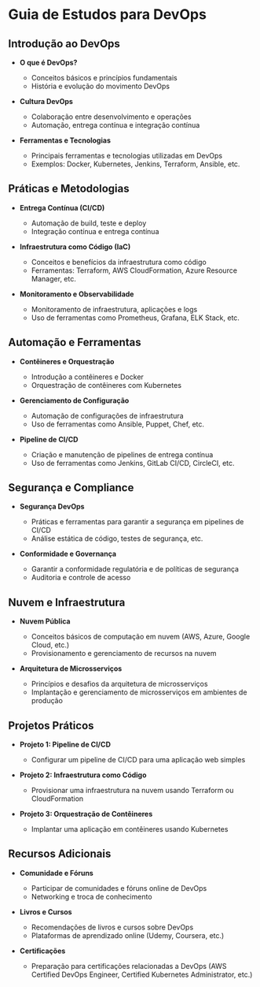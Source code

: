 # Guia de Estudos para DevOps

## Introdução ao DevOps

- **O que é DevOps?**
  - Conceitos básicos e princípios fundamentais
  - História e evolução do movimento DevOps

- **Cultura DevOps**
  - Colaboração entre desenvolvimento e operações
  - Automação, entrega contínua e integração contínua

- **Ferramentas e Tecnologias**
  - Principais ferramentas e tecnologias utilizadas em DevOps
  - Exemplos: Docker, Kubernetes, Jenkins, Terraform, Ansible, etc.

## Práticas e Metodologias

- **Entrega Contínua (CI/CD)**
  - Automação de build, teste e deploy
  - Integração contínua e entrega contínua

- **Infraestrutura como Código (IaC)**
  - Conceitos e benefícios da infraestrutura como código
  - Ferramentas: Terraform, AWS CloudFormation, Azure Resource Manager, etc.

- **Monitoramento e Observabilidade**
  - Monitoramento de infraestrutura, aplicações e logs
  - Uso de ferramentas como Prometheus, Grafana, ELK Stack, etc.

## Automação e Ferramentas

- **Contêineres e Orquestração**
  - Introdução a contêineres e Docker
  - Orquestração de contêineres com Kubernetes

- **Gerenciamento de Configuração**
  - Automação de configurações de infraestrutura
  - Uso de ferramentas como Ansible, Puppet, Chef, etc.

- **Pipeline de CI/CD**
  - Criação e manutenção de pipelines de entrega contínua
  - Uso de ferramentas como Jenkins, GitLab CI/CD, CircleCI, etc.

## Segurança e Compliance

- **Segurança DevOps**
  - Práticas e ferramentas para garantir a segurança em pipelines de CI/CD
  - Análise estática de código, testes de segurança, etc.

- **Conformidade e Governança**
  - Garantir a conformidade regulatória e de políticas de segurança
  - Auditoria e controle de acesso

## Nuvem e Infraestrutura

- **Nuvem Pública**
  - Conceitos básicos de computação em nuvem (AWS, Azure, Google Cloud, etc.)
  - Provisionamento e gerenciamento de recursos na nuvem

- **Arquitetura de Microsserviços**
  - Princípios e desafios da arquitetura de microsserviços
  - Implantação e gerenciamento de microsserviços em ambientes de produção

## Projetos Práticos

- **Projeto 1: Pipeline de CI/CD**
  - Configurar um pipeline de CI/CD para uma aplicação web simples

- **Projeto 2: Infraestrutura como Código**
  - Provisionar uma infraestrutura na nuvem usando Terraform ou CloudFormation

- **Projeto 3: Orquestração de Contêineres**
  - Implantar uma aplicação em contêineres usando Kubernetes

## Recursos Adicionais

- **Comunidade e Fóruns**
  - Participar de comunidades e fóruns online de DevOps
  - Networking e troca de conhecimento

- **Livros e Cursos**
  - Recomendações de livros e cursos sobre DevOps
  - Plataformas de aprendizado online (Udemy, Coursera, etc.)

- **Certificações**
  - Preparação para certificações relacionadas a DevOps (AWS Certified DevOps Engineer, Certified Kubernetes Administrator, etc.)
